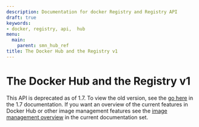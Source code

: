 ```yaml
---
description: Documentation for docker Registry and Registry API
draft: true
keywords:
- docker, registry, api,  hub
menu:
  main:
    parent: smn_hub_ref
title: The Docker Hub and the Registry v1
---
```


# The Docker Hub and the Registry v1

This API is deprecated as of 1.7. To view the old version, see the [go
here](https://docs.docker.com/v1.7/docker/reference/api/hub_registry_spec/) in
the 1.7 documentation. If you want an overview of the current features in
Docker Hub or other image management features see the [image management
overview](../../userguide/eng-image/image_management.md) in the current documentation set.
